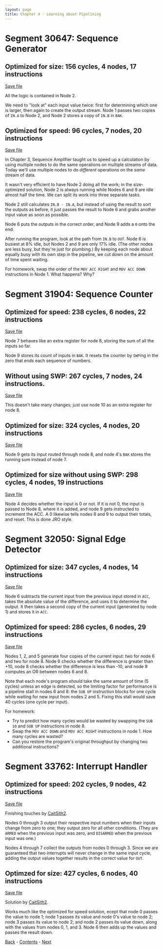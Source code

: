 ```yaml
---
layout: page
title: Chapter 4 - Learning about Pipelining
---
```


# Segment 30647: Sequence Generator

## Optimized for size: 156 cycles, 4 nodes, 17 instructions

[Save file](save/30647.0.txt)

All the logic is contained in Node 2.

We need to "look at" each input value twice: first for determining which one is larger, then again to create the output stream. Node 1 passes two copies of `IN.A` to Node 2, and Node 2 stores a copy of `IN.B` in `BAK`.

## Optimized for speed: 96 cycles, 7 nodes, 20 instructions

[Save file](save/30647.1.txt)

In Chapter 3, Sequence Amplifier taught us to speed up a calculation by using multiple nodes to do the same operations on multiple streams of data. Today we'll use multiple nodes to do _different_ operations on the _same_ stream of data.

It wasn't very efficient to have Node 2 doing all the work; in the size-optimized solution, Node 2 is always running while Nodes 6 and 9 are idle almost half the time. We can split its work into three separate tasks.

Node 2 still calculates `IN.B - IN.A`, but instead of using the result to sort the outputs as before, it just passes the result to Node 6 and grabs another input value as soon as possible.

Node 6 puts the outputs in the correct order, and Node 9 adds a `0` onto the end.

After running the program, look at the path from `IN.B` to `OUT`. Node 6 is busiest at 8% idle, but Nodes 2 and 9 are only 17% idle. (The other nodes are less busy, but they're just for plumbing.) By keeping each node about equally busy with its own step in the pipeline, we cut down on the amount of time spent waiting.

For homework, swap the order of the `MOV ACC RIGHT` and `MOV ACC DOWN` instructions in Node 1. What happens? Why?

# Segment 31904: Sequence Counter

## Optimized for speed: 238 cycles, 6 nodes, 22 instructions

[Save file](save/31904.0.txt)

Node 7 behaves like an extra register for node 8, storing the sum of all the inputs so far.

Node 9 stores its count of inputs in `BAK`. It resets the counter by `SWP`ing in the zero that ends each sequence of numbers.

## Without using SWP: 267 cycles, 7 nodes, 24 instructions.

[Save file](save/31904.1.txt)

This doesn't take many changes; just use node 10 as an extra register for node 8.

## Optimized for size: 324 cycles, 4 nodes, 20 instructions

[Save file](save/31904.2.txt)

Node 9 gets its input routed through node 8, and node 4's `BAK` stores the running sum instead of node 7.

## Optimized for size without using SWP: 298 cycles, 4 nodes, 19 instructions

[Save file](save/31904.3.txt)

Node 4 decides whether the input is 0 or not.  If it is not 0, the input is passed to Node 8, where it is added, and node 9 gets instructed to increment the ACC. A 0 likewise tells nodes 8 and 9 to output their totals, and reset.  This is done JRO style.

# Segment 32050: Signal Edge Detector

## Optimized for size: 347 cycles, 4 nodes, 14 instructions

[Save file](save/32050.0.txt)

Node 6 subtracts the current input from the previous input stored in `ACC`, takes the absolute value of the difference, and uses it to determine the output. It then takes a second copy of the current input (generated by node 1) and stores it in `ACC`.

## Optimized for speed: 286 cycles, 6 nodes, 29 instructions

[Save file](save/32050.1.txt)

Nodes 1, 2, and 5 generate four copies of the current input: two for node 6 and two for node 8. Node 6 checks whether the difference is greater than +10, node 8 checks whether the difference is less than -10, and node 9 computes an OR between nodes 6 and 8.

Note that each node's program _should_ take the same amount of time (5 cycles) unless an edge is detected, so the limiting factor for performance is a pipeline stall in nodes 6 and 8: the `SUB UP` instruction blocks for one cycle while waiting for new input from nodes 2 and 5. Fixing this stall would save 40 cycles (one cycle per input).

For homework:
 - Try to predict how many cycles would be wasted by swapping the `SUB 10` and `SUB UP` instructions in node 8.
 - Swap the `MOV ACC DOWN` and `MOV ACC RIGHT` instructions in node 1. How many cycles are wasted?
 - Can you restore the program's original throughput by changing two additional instructions?
 
# Segment 33762: Interrupt Handler
 
## Optimized for speed: 202 cycles, 9 nodes, 42 instructions
 
[Save file](save/33762.0.txt)

Finishing touches by [CaitSith2](https://github.com/CaitSith2).

Nodes 0 through 3 output their respective input numbers when their inputs change from zero to one; they output zero for all other conditions. (They are `ARMED` when the previous input was zero, and `DISARMED` when the previous input was one.)

Nodes 4 through 7 collect the outputs from nodes 0 through 3. Since we are guaranteed that two interrupts will never change in the same input cycle, adding the output values together results in the correct value for `OUT`.

## Optimzed for size: 427 cycles, 6 nodes, 40 instructions

[Save file](save/33762.1.txt)

Solution by [CaitSith2](https://github.com/CaitSith2).

Works much like the optimized for speed solution, ecept that node 0 passes the value to node 1; node 1 passes its value and node 0's value to node 2; node 3 passes its value to node 2; and node 2 passes its value down, along with the values from nodes 0, 1, and 3.  Node 6 then adds up the values and passes the result down.

[Back](chapter03.html) - [Contents](index.html) - [Next](chapter05.html)
